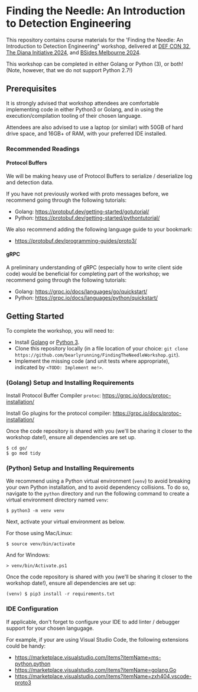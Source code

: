 # Finding the Needle: An Introduction to Detection Engineering

This repository contains course materials for the 'Finding the Needle: An Introduction to Detection Engineering" workshop, delivered at [DEF CON 32](https://defcon.org/html/defcon-32/dc-32-workshops.html#54217), [The Diana Initiative 2024](https://www.dianainitiative.org/workshops-2024/finding-the-needle/), and [BSides Melbourne 2024](https://www.bsidesmelbourne.com/2024-training-course-ftn.html).

This workshop can be completed in either Golang or Python (3), or both! (Note, however, that we do not support Python 2.7!)

## Prerequisites

It is strongly advised that workshop attendees are comfortable implementing code in either Python3 or Golang, and in using the execution/compilation tooling of their chosen language.

Attendees are also advised to use a laptop (or similar) with 50GB of hard drive space, and 16GB+ of RAM, with your preferred IDE installed.

### Recommended Readings

#### Protocol Buffers

We will be making heavy use of Protocol Buffers to serialize / deserialize log and detection data. 

If you have not previously worked with proto messages before, we recommend going through the following tutorials:
* Golang: https://protobuf.dev/getting-started/gotutorial/
* Python: https://protobuf.dev/getting-started/pythontutorial/

We also recommend adding the following language guide to your bookmark:
* https://protobuf.dev/programming-guides/proto3/

#### gRPC

A preliminary understanding of gRPC (especially how to write client side code) would be beneficial for completing part of the workshop; we recommend going through the following tutorials:

* Golang: https://grpc.io/docs/languages/go/quickstart/
* Python: https://grpc.io/docs/languages/python/quickstart/

## Getting Started

To complete the workshop, you will need to:

* Install [Golang](https://go.dev/doc/install) or [Python 3](https://www.python.org/downloads/).
* Clone this repository locally (in a file location of your choice: `git clone https://github.com/bearlyrunning/FindingTheNeedleWorkshop.git`).
* Implement the missing code (and unit tests where appropriate), indicated by `<TODO: Implement me!>`.

### (Golang) Setup and Installing Requirements

Install Protocol Buffer Compiler `protoc`: https://grpc.io/docs/protoc-installation/

Install Go plugins for the protocol compiler: https://grpc.io/docs/protoc-installation/

Once the code repository is shared with you (we'll be sharing it closer to the workshop date!), ensure all dependencies are set up.
```
$ cd go/
$ go mod tidy
```

### (Python) Setup and Installing Requirements

We recommend using a Python virtual environment (`venv`) to avoid breaking your own Python installation, and to avoid dependency collisions. To do so, navigate to the `python` directory and run the following command to create a virtual environment directory named `venv`:

```
$ python3 -m venv venv
```

Next, activate your virtual environment as below.

For those using Mac/Linux:

```
$ source venv/bin/activate
```

And for Windows:

```
> venv/bin/Activate.ps1
```

Once the code repository is shared with you (we'll be sharing it closer to the workshop date!), ensure all dependencies are set up:

```
(venv) $ pip3 install -r requirements.txt
```

### IDE Configuration

If applicable, don't forget to configure your IDE to add linter / debugger support for your chosen langugage. 

For example, if your are using Visual Studio Code, the following extensions could be handy:
* https://marketplace.visualstudio.com/items?itemName=ms-python.python
* https://marketplace.visualstudio.com/items?itemName=golang.Go
* https://marketplace.visualstudio.com/items?itemName=zxh404.vscode-proto3
